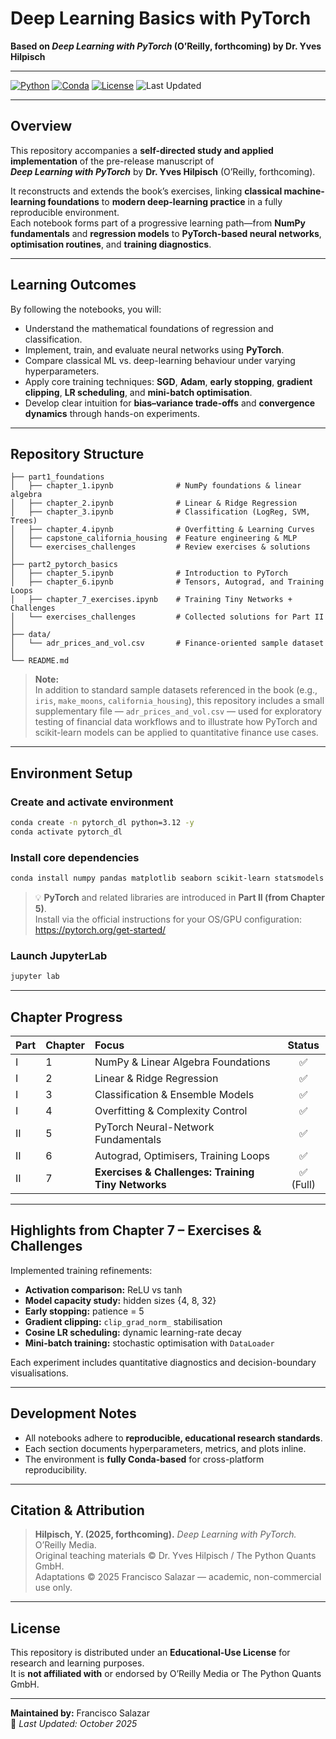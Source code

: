 # Deep Learning Basics with PyTorch  
**Based on _Deep Learning with PyTorch_ (O’Reilly, forthcoming) by Dr. Yves Hilpisch**

---

[![Python](https://img.shields.io/badge/Python-3.12-blue.svg)](https://www.python.org/)
[![Conda](https://img.shields.io/badge/Conda-Ready-green.svg)](https://docs.conda.io/)
[![License](https://img.shields.io/badge/License-Educational--Use-lightgrey.svg)](#license)
![Last Updated](https://img.shields.io/badge/Last%20Updated-October%202025-blueviolet)

---

## Overview

This repository accompanies a **self-directed study and applied implementation** of the pre-release manuscript of  
**_Deep Learning with PyTorch_** by **Dr. Yves Hilpisch** (O’Reilly, forthcoming).  

It reconstructs and extends the book’s exercises, linking **classical machine-learning foundations** to **modern deep-learning practice** in a fully reproducible environment.  
Each notebook forms part of a progressive learning path—from **NumPy fundamentals** and **regression models** to **PyTorch-based neural networks**, **optimisation routines**, and **training diagnostics**.

---

## Learning Outcomes

By following the notebooks, you will:

- Understand the mathematical foundations of regression and classification.  
- Implement, train, and evaluate neural networks using **PyTorch**.  
- Compare classical ML vs. deep-learning behaviour under varying hyperparameters.  
- Apply core training techniques: **SGD**, **Adam**, **early stopping**, **gradient clipping**, **LR scheduling**, and **mini-batch optimisation**.  
- Develop clear intuition for **bias–variance trade-offs** and **convergence dynamics** through hands-on experiments.  

---

## Repository Structure

```
├── part1_foundations
│   ├── chapter_1.ipynb              # NumPy foundations & linear algebra
│   ├── chapter_2.ipynb              # Linear & Ridge Regression
│   ├── chapter_3.ipynb              # Classification (LogReg, SVM, Trees)
│   ├── chapter_4.ipynb              # Overfitting & Learning Curves
│   ├── capstone_california_housing  # Feature engineering & MLP
│   └── exercises_challenges         # Review exercises & solutions
│
├── part2_pytorch_basics
│   ├── chapter_5.ipynb              # Introduction to PyTorch
│   ├── chapter_6.ipynb              # Tensors, Autograd, and Training Loops
│   ├── chapter_7_exercises.ipynb    # Training Tiny Networks + Challenges
│   └── exercises_challenges         # Collected solutions for Part II
│
├── data/
│   └── adr_prices_and_vol.csv       # Finance-oriented sample dataset
│
└── README.md
```

> **Note:**  
> In addition to standard sample datasets referenced in the book (e.g., `iris`, `make_moons`, `california_housing`), this repository includes a small supplementary file — `adr_prices_and_vol.csv` — used for exploratory testing of financial data workflows and to illustrate how PyTorch and scikit-learn models can be applied to quantitative finance use cases.

---

## Environment Setup

### Create and activate environment

```bash
conda create -n pytorch_dl python=3.12 -y
conda activate pytorch_dl
```

### Install core dependencies

```bash
conda install numpy pandas matplotlib seaborn scikit-learn statsmodels scipy numba               jupyterlab notebook ipykernel -y
```

> 💡 **PyTorch** and related libraries are introduced in **Part II (from Chapter 5)**.  
> Install via the official instructions for your OS/GPU configuration:  
> https://pytorch.org/get-started/

### Launch JupyterLab

```bash
jupyter lab
```

---

## Chapter Progress

| Part | Chapter | Focus | Status |
|:--|:--|:--|:--:|
| I | 1 | NumPy & Linear Algebra Foundations | ✅ |
| I | 2 | Linear & Ridge Regression | ✅ |
| I | 3 | Classification & Ensemble Models | ✅ |
| I | 4 | Overfitting & Complexity Control | ✅ |
| II | 5 | PyTorch Neural-Network Fundamentals | ✅ |
| II | 6 | Autograd, Optimisers, Training Loops | ✅ |
| II | 7 | **Exercises & Challenges: Training Tiny Networks** | ✅ (Full) |

---

## Highlights from Chapter 7 – Exercises & Challenges

Implemented training refinements:

- **Activation comparison:** ReLU vs tanh  
- **Model capacity study:** hidden sizes {4, 8, 32}  
- **Early stopping:** patience = 5  
- **Gradient clipping:** `clip_grad_norm_` stabilisation  
- **Cosine LR scheduling:** dynamic learning-rate decay  
- **Mini-batch training:** stochastic optimisation with `DataLoader`

Each experiment includes quantitative diagnostics and decision-boundary visualisations.

---

## Development Notes

- All notebooks adhere to **reproducible, educational research standards**.  
- Each section documents hyperparameters, metrics, and plots inline.  
- The environment is **fully Conda-based** for cross-platform reproducibility.

---

## Citation & Attribution

> **Hilpisch, Y. (2025, forthcoming).** *Deep Learning with PyTorch.* O’Reilly Media.  
> Original teaching materials © Dr. Yves Hilpisch / The Python Quants GmbH.  
> Adaptations © 2025 Francisco Salazar — academic, non-commercial use only.

---

## License

This repository is distributed under an **Educational-Use License** for research and learning purposes.  
It is **not affiliated with** or endorsed by O’Reilly Media or The Python Quants GmbH.

---

**Maintained by:** Francisco Salazar  
📅 _Last Updated: October 2025_
